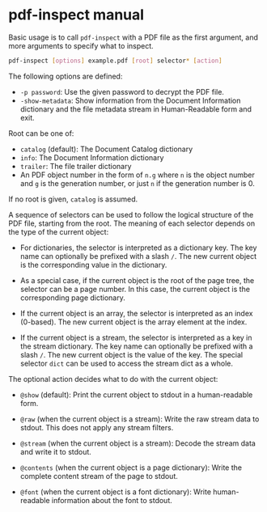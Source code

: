 pdf-inspect manual
==================

Basic usage is to call `pdf-inspect` with a PDF file as the first argument,
and more arguments to specify what to inspect.

```sh
pdf-inspect [options] example.pdf [root] selector* [action]
```

The following options are defined:

- `-p password`: Use the given password to decrypt the PDF file.
- `-show-metadata`: Show information from the Document Information dictionary
  and the file metadata stream in Human-Readable form and exit.

Root can be one of:

- `catalog` (default): The Document Catalog dictionary
- `info`: The Document Information dictionary
- `trailer`: The file trailer dictionary
- An PDF object number in the form of `n.g` where `n` is the object number and
  `g` is the generation number, or just `n` if the generation number is 0.

If no root is given, `catalog` is assumed.

A sequence of selectors can be used to follow the logical structure of the PDF
file, starting from the root. The meaning of each selector depends on the type
of the current object:

- For dictionaries, the selector is interpreted as a dictionary key.
  The key name can optionally be prefixed with a slash `/`.
  The new current object is the corresponding value in the dictionary.

- As a special case, if the current object is the root of the page tree,
  the selector can be a page number.  In this case, the current object is the
  corresponding page dictionary.

- If the current object is an array, the selector is interpreted as an index
  (0-based).  The new current object is the array element at the index.

- If the current object is a stream, the selector is interpreted as a key in
  the stream dictionary. The key name can optionally be prefixed with a slash
  `/`. The new current object is the value of the key.  The special selector
  `dict` can be used to access the stream dict as a whole.

The optional action decides what to do with the current object:

- `@show` (default): Print the current object to stdout in a human-readable
  form.

- `@raw` (when the current object is a stream): Write the raw stream data to
  stdout.  This does not apply any stream filters.

- `@stream` (when the current object is a stream): Decode the stream data and
  write it to stdout.

- `@contents` (when the current object is a page dictionary): Write the
  complete content stream of the page to stdout.

- `@font` (when the current object is a font dictionary): Write human-readable
  information about the font to stdout.
